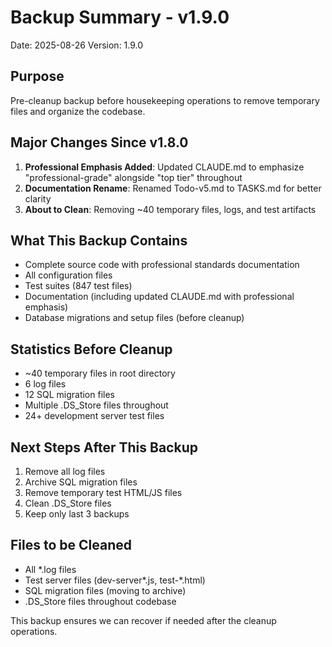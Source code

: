 # Backup Summary - v1.9.0
Date: 2025-08-26
Version: 1.9.0

## Purpose
Pre-cleanup backup before housekeeping operations to remove temporary files and organize the codebase.

## Major Changes Since v1.8.0
1. **Professional Emphasis Added**: Updated CLAUDE.md to emphasize "professional-grade" alongside "top tier" throughout
2. **Documentation Rename**: Renamed Todo-v5.md to TASKS.md for better clarity
3. **About to Clean**: Removing ~40 temporary files, logs, and test artifacts

## What This Backup Contains
- Complete source code with professional standards documentation
- All configuration files
- Test suites (847 test files)
- Documentation (including updated CLAUDE.md with professional emphasis)
- Database migrations and setup files (before cleanup)

## Statistics Before Cleanup
- ~40 temporary files in root directory
- 6 log files
- 12 SQL migration files
- Multiple .DS_Store files throughout
- 24+ development server test files

## Next Steps After This Backup
1. Remove all log files
2. Archive SQL migration files
3. Remove temporary test HTML/JS files
4. Clean .DS_Store files
5. Keep only last 3 backups

## Files to be Cleaned
- All *.log files
- Test server files (dev-server*.js, test-*.html)
- SQL migration files (moving to archive)
- .DS_Store files throughout codebase

This backup ensures we can recover if needed after the cleanup operations.
